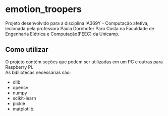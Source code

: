 # emotion_troopers

Projeto desenvolvido para a disciplina IA369Y - Computação afetiva, lecionada pela professora Paula Dornhofer Paro Costa na Faculdade de Engenharia Elétrica e Computação(FEEC) da Unicamp.

## Como utilizar

O projeto contém seções que podem ser utilizadas em um PC e outras para Raspberry Pi.
<br>As bibliotecas necessárias são:
* dlib
* opencv
* numpy
* scikit-learn
* pickle
* matplotlib.
